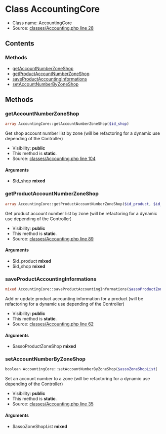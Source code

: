 Class AccountingCore
=====================





* Class name: AccountingCore
* Source: [classes/Accounting.php line 28](https://github.com/PrestaShop/PrestaShop/blob/1.5.0.3/classes/Accounting.php#L28)


Contents
--------



### Methods

* [getAccountNumberZoneShop](#method-getAccountNumberZoneShop)
* [getProductAccountNumberZoneShop](#method-getProductAccountNumberZoneShop)
* [saveProductAccountingInformations](#method-saveProductAccountingInformations)
* [setAccountNumberByZoneShop](#method-setAccountNumberByZoneShop)






Methods
-------


### <a name="method-getAccountNumberZoneShop"></a>getAccountNumberZoneShop

```php
array AccountingCore::getAccountNumberZoneShop($id_shop)
```

Get shop account number list by zone (will be refactoring for a dynamic use depending of the Controller)



* Visibility: **public**
* This method is **static**.
* Source: [classes/Accounting.php line 104](https://github.com/PrestaShop/PrestaShop/blob/1.5.0.3/classes/Accounting.php#L104)


#### Arguments
* $id_shop **mixed**



### <a name="method-getProductAccountNumberZoneShop"></a>getProductAccountNumberZoneShop

```php
array AccountingCore::getProductAccountNumberZoneShop($id_product, $id_shop)
```

Get product account number list by zone (will be refactoring for a dynamic use depending of the Controller)



* Visibility: **public**
* This method is **static**.
* Source: [classes/Accounting.php line 89](https://github.com/PrestaShop/PrestaShop/blob/1.5.0.3/classes/Accounting.php#L89)


#### Arguments
* $id_product **mixed**
* $id_shop **mixed**



### <a name="method-saveProductAccountingInformations"></a>saveProductAccountingInformations

```php
mixed AccountingCore::saveProductAccountingInformations($assoProductZoneShop)
```

Add or update product accounting information for a product (will be refactoring for a dynamic use depending of the Controller)



* Visibility: **public**
* This method is **static**.
* Source: [classes/Accounting.php line 62](https://github.com/PrestaShop/PrestaShop/blob/1.5.0.3/classes/Accounting.php#L62)


#### Arguments
* $assoProductZoneShop **mixed**



### <a name="method-setAccountNumberByZoneShop"></a>setAccountNumberByZoneShop

```php
boolean AccountingCore::setAccountNumberByZoneShop($assoZoneShopList)
```

Set an account number to a zone (will be refactoring for a dynamic use depending of the Controller)



* Visibility: **public**
* This method is **static**.
* Source: [classes/Accounting.php line 35](https://github.com/PrestaShop/PrestaShop/blob/1.5.0.3/classes/Accounting.php#L35)


#### Arguments
* $assoZoneShopList **mixed**


